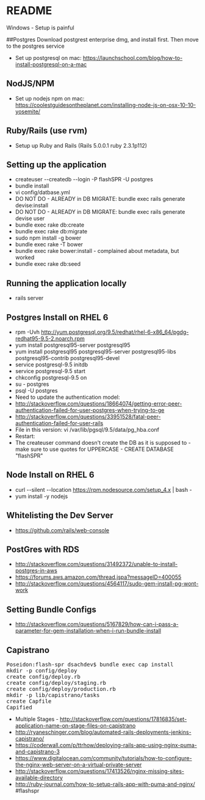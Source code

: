 # README

Windows - Setup is painful

##Postgres
Download postgrest enterprise dmg, and install first. Then move to the postgres service
* Set up postgresql on mac:  https://launchschool.com/blog/how-to-install-postgresql-on-a-mac

## NodJS/NPM
* Set up nodejs npm on mac:  https://coolestguidesontheplanet.com/installing-node-js-on-osx-10-10-yosemite/

## Ruby/Rails (use rvm)
* Setup up Ruby and Rails (Rails 5.0.0.1 ruby 2.3.1p112)

## Setting up the application
* createuser --createdb --login -P flashSPR -U postgres
* bundle install
* vi config/datbase.yml
* DO NOT DO - ALREADY in DB MIGRATE: bundle exec rails generate devise:install
* DO NOT DO - ALREADY in DB MIGRATE: bundle exec rails generate devise user
* bundle exec rake db:create
* bundle exec rake db:migrate
* sudo npm install -g bower
* bundle exec rake -T bower
* bundle exec rake bower:install - complained about metadata, but worked
* bundle exec rake db:seed

## Running the application locally
* rails server

## Postgres Install on RHEL 6
* rpm -Uvh http://yum.postgresql.org/9.5/redhat/rhel-6-x86_64/pgdg-redhat95-9.5-2.noarch.rpm
* yum install postgresql95-server postgresql95
* yum install postgresql95 postgresql95-server postgresql95-libs postgresql95-contrib postgresql95-devel
* service postgresql-9.5 initdb 
* service postgresql-9.5 start
* chkconfig postgresql-9.5 on
* su - postgres
* psql -U postgres
* Need to update the authentication model: 
* http://stackoverflow.com/questions/18664074/getting-error-peer-authentication-failed-for-user-postgres-when-trying-to-ge
* http://stackoverflow.com/questions/33951528/fatal-peer-authentication-failed-for-user-rails
* File in this version: vi /var/lib/pgsql/9.5/data/pg_hba.conf
* Restart: 
* The createuser command doesn't create the DB as it is supposed to - make sure to use quotes for UPPERCASE - CREATE DATABASE "flashSPR"

## Node Install on RHEL 6
* curl --silent --location https://rpm.nodesource.com/setup_4.x | bash -
* yum install -y nodejs

## Whitelisting the Dev Server
* https://github.com/rails/web-console

## PostGres with RDS
* http://stackoverflow.com/questions/31492372/unable-to-install-postgres-in-aws
* https://forums.aws.amazon.com/thread.jspa?messageID=400055
* http://stackoverflow.com/questions/4564117/sudo-gem-install-pg-wont-work


## Setting Bundle Configs
* http://stackoverflow.com/questions/5167829/how-can-i-pass-a-parameter-for-gem-installation-when-i-run-bundle-install


## Capistrano
<pre>
Poseidon:flash-spr dsachdev$ bundle exec cap install
mkdir -p config/deploy
create config/deploy.rb
create config/deploy/staging.rb
create config/deploy/production.rb
mkdir -p lib/capistrano/tasks
create Capfile
Capified
</pre>

* Multiple Stages - http://stackoverflow.com/questions/17816835/set-application-name-on-stage-files-on-capistrano
* http://ryaneschinger.com/blog/automated-rails-deployments-jenkins-capistrano/
* https://coderwall.com/p/ttrhow/deploying-rails-app-using-nginx-puma-and-capistrano-3
* https://www.digitalocean.com/community/tutorials/how-to-configure-the-nginx-web-server-on-a-virtual-private-server
* http://stackoverflow.com/questions/17413526/nginx-missing-sites-available-directory
* http://ruby-journal.com/how-to-setup-rails-app-with-puma-and-nginx/
#flashspr
